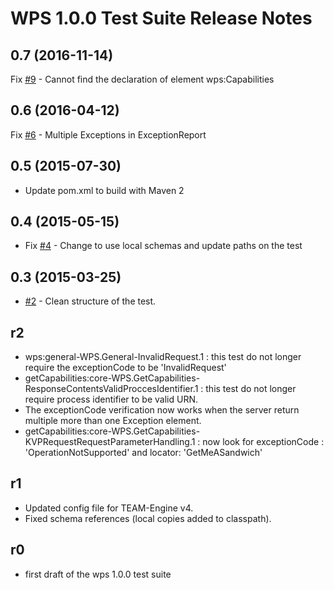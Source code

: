#  WPS 1.0.0 Test Suite Release Notes

## 0.7 (2016-11-14)

Fix [#9](https://github.com/opengeospatial/ets-wps10/issues/9) - Cannot find the declaration of element wps:Capabilities

## 0.6 (2016-04-12)

Fix [#6](https://github.com/opengeospatial/ets-wps10/issues/6) - Multiple Exceptions in ExceptionReport


## 0.5 (2015-07-30)

- Update pom.xml to build with Maven 2

## 0.4 (2015-05-15)

  * Fix [#4](https://github.com/opengeospatial/ets-wps10/issues/2) - Change to use local schemas and update paths on the test

## 0.3 (2015-03-25)
	
  * [#2](https://github.com/opengeospatial/ets-wps10/issues/2) - Clean structure of the test.

## r2

  * wps:general-WPS.General-InvalidRequest.1 : this test do not longer require the exceptionCode to be 'InvalidRequest' 
  * getCapabilities:core-WPS.GetCapabilities-ResponseContentsValidProccesIdentifier.1 : this test do not longer require process identifier to be valid URN.
  * The exceptionCode verification now works when the server return multiple more than one Exception element.
  * getCapabilities:core-WPS.GetCapabilities-KVPRequestRequestParameterHandling.1 : now look for exceptionCode : 'OperationNotSupported' and locator: 'GetMeASandwich'

## r1

  * Updated config file for TEAM-Engine v4.
  * Fixed schema references (local copies added to classpath).

## r0

  * first draft of the wps 1.0.0 test suite 
